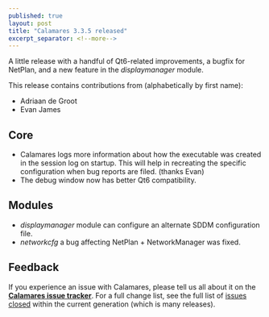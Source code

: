 ```yaml
---
published: true
layout: post
title: "Calamares 3.3.5 released"
excerpt_separator: <!--more-->
---
```


A little release with a handful of Qt6-related improvements, a bugfix for NetPlan, and a new feature in the *displaymanager* module.

<!--more-->

This release contains contributions from (alphabetically by first name):
 - Adriaan de Groot
 - Evan James

## Core ##
 - Calamares logs more information about how the executable was created
   in the session log on startup. This will help in recreating the specific
   configuration when bug reports are filed. (thanks Evan)
 - The debug window now has better Qt6 compatibility.

## Modules ##
 - *displaymanager* module can configure an alternate SDDM configuration file.
 - *networkcfg* a bug affecting NetPlan + NetworkManager was fixed.


## Feedback ##

If you experience an issue with Calamares, please tell us all about it
on the [**Calamares issue tracker**][1]. For a full change list, see
the full list of [issues closed][2] within the current generation (which is many releases).

[1]: https://github.com/calamares/calamares/issues
[2]: https://github.com/calamares/calamares/milestone/83
